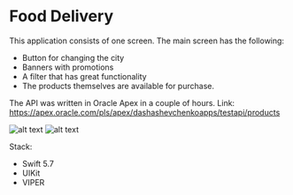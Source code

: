 
# Food Delivery

This application consists of one screen. The main screen has the following:
- Button for changing the city
- Banners with promotions
- A filter that has great functionality
- The products themselves are available for purchase.

The API was written in Oracle Apex in a couple of hours.
Link: https://apex.oracle.com/pls/apex/dashashevchenkoapps/testapi/products

![alt text](https://i.postimg.cc/mDBRPXcB/Simulator-Screen-Shot-i-Phone-14-2022-10-14-at-23-47-55.png)
![alt text](https://i.postimg.cc/j5MVLs04/Simulator-Screen-Shot-i-Phone-14-2022-10-14-at-23-48-46.png)

Stack:
- Swift 5.7
- UIKit
- VIPER
